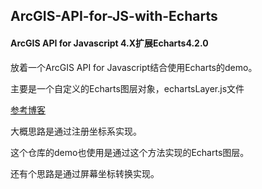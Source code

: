 ## ArcGIS-API-for-JS-with-Echarts

#### ArcGIS API for Javascript 4.X扩展Echarts4.2.0

放着一个ArcGIS API for Javascript结合使用Echarts的demo。

主要是一个自定义的Echarts图层对象，echartsLayer.js文件

[参考博客](https://blog.csdn.net/yy284872497/article/details/85228643)

大概思路是通过注册坐标系实现。

这个仓库的demo也使用是通过这个方法实现的Echarts图层。



还有个思路是通过屏幕坐标转换实现。


